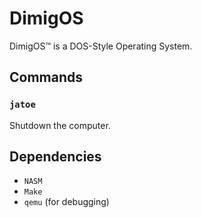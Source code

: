 # DimigOS
DimigOS&trade; is a DOS-Style Operating System.
## Commands
### `jatoe`
Shutdown the computer.
## Dependencies
- `NASM`
- `Make`
- `qemu` (for debugging)